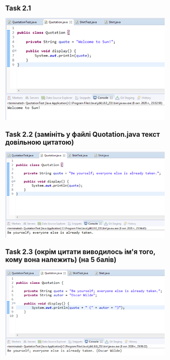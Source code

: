 Task 2.1
---
![1.1](https://github.com/ppc-ntu-khpi/34-first-lab-coldbeatz/blob/master/Solution/task2.1.png)

Task 2.2 (замініть у файлі Quotation.java текст довільною цитатою)
---
![1.2](https://github.com/ppc-ntu-khpi/34-first-lab-coldbeatz/blob/master/Solution/task2.2.png)

Task 2.3 (окрім цитати виводилось ім'я того, кому вона належить) (на 5 балів)
---
![5](https://github.com/ppc-ntu-khpi/34-first-lab-coldbeatz/blob/master/Solution/task2.3.png)

